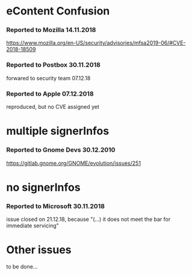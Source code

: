 # eContent Confusion

### Reported to Mozilla 14.11.2018

https://www.mozilla.org/en-US/security/advisories/mfsa2019-06/#CVE-2018-18509

### Reported to Postbox 30.11.2018

forwared to security team 07.12.18

### Reported to Apple 07.12.2018

reproduced, but no CVE assigned yet

# multiple signerInfos

### Reported to Gnome Devs 30.12.2010

https://gitlab.gnome.org/GNOME/evolution/issues/251

# no signerInfos

### Reported to Microsoft 30.11.2018

issue closed on 21.12.18, because "(...) it does not meet the bar for immediate servicing"

# Other issues

to be done...
